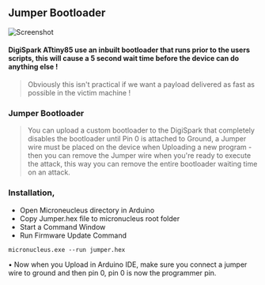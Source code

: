 ## Jumper Bootloader
![Screenshot](IMG_20220928_073222.png)

#### DigiSpark ATtiny85 use an inbuilt bootloader that runs prior to the users scripts, this will cause a 5 second wait time before the device can do anything else !    
> Obviously this isn't practical if we want a payload delivered as fast as possible in the victim machine !
  


### Jumper Bootloader  
> You can upload a custom bootloader to the DigiSpark that completely disables the bootloader until Pin 0 is attached to Ground, a Jumper wire must be placed on the device when Uploading a new program - then you can remove the Jumper wire when you're ready to execute the attack, this way you can remove the entire bootloader waiting time on an attack.
    
### Installation,
   
- Open Microneucleus directory in Arduino    
- Copy Jumper.hex file to micronucleus root folder
- Start a Command Window   
- Run Firmware Update Command    
```
micronucleus.exe --run jumper.hex 
```     
   
• Now when you Upload in Arduino IDE, make sure you connect a jumper wire to ground and then pin 0, pin 0 is now the programmer pin.
